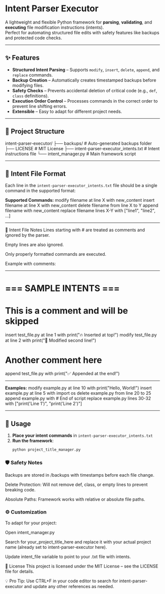 # Intent Parser Executor

A lightweight and flexible Python framework for **parsing**, **validating**, and **executing** file modification instructions (intents).  
Perfect for automating structured file edits with safety features like backups and protected code checks.

---

## ✨ Features

- **Structured Intent Parsing** – Supports `modify`, `insert`, `delete`, `append`, and `replace` commands.
- **Backup Creation** – Automatically creates timestamped backups before modifying files.
- **Safety Checks** – Prevents accidental deletion of critical code (e.g., `def`, `class` definitions).
- **Execution Order Control** – Processes commands in the correct order to prevent line shifting errors.
- **Extensible** – Easy to adapt for different project needs.

---

## 📂 Project Structure

intent-parser-executor/
├── backups/ # Auto-generated backups folder
├── LICENSE # MIT License
├── intent-parser-executor_intents.txt # Intent instructions file
└── intent_manager.py # Main framework script



---

## 📜 Intent File Format

Each line in the `intent-parser-executor_intents.txt` file should be a single command in the supported format:

**Supported Commands:**
modify filename at line X with new_content
insert filename at line X with new_content
delete filename from line X to Y
append filename with new_content
replace filename lines X-Y with ["line1", "line2", ...]

---

📝 Intent File Notes
Lines starting with # are treated as comments and ignored by the parser.

Empty lines are also ignored.

Only properly formatted commands are executed.

Example with comments:

---

# === SAMPLE INTENTS ===
# This is a comment and will be skipped
insert test_file.py at line 1 with print("🔥 Inserted at top!")
modify test_file.py at line 2 with print("🚀 Modified second line!")
# Another comment here
append test_file.py with print("✅ Appended at the end!")

---

**Examples:**
modify example.py at line 10 with print("Hello, World!")
insert example.py at line 5 with import os
delete example.py from line 20 to 25
append example.py with # End of script
replace example.py lines 30-32 with ["print('Line 1')", "print('Line 2')"]


---

## 🚀 Usage

1. **Place your intent commands** in `intent-parser-executor_intents.txt`
2. **Run the framework**:
   ```bash
   python project_title_manager.py

### 🛡️ Safety Notes
Backups are stored in /backups with timestamps before each file change.

Delete Protection: Will not remove def, class, or empty lines to prevent breaking code.

Absolute Paths: Framework works with relative or absolute file paths.

### ⚙️ Customization
To adapt for your project:

Open intent_manager.py

Search for your_project_title_here and replace it with your actual project name (already set to intent-parser-executor here).

Update intent_file variable to point to your .txt file with intents.

📄 License
This project is licensed under the MIT License – see the LICENSE file for details.

💡 Pro Tip: Use CTRL+F in your code editor to search for intent-parser-executor and update any other references as needed.



